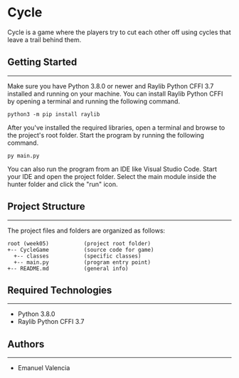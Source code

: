 # Cycle
Cycle is a game where the players try to cut each other off using cycles that leave a trail behind them.

## Getting Started
---
Make sure you have Python 3.8.0 or newer and Raylib Python CFFI 3.7 installed and running on your machine. You can install Raylib Python CFFI by opening a terminal and running the following command.
```
python3 -m pip install raylib
```
After you've installed the required libraries, open a terminal and browse to the project's root folder. Start the program by running the following command.
```
py main.py
```
You can also run the program from an IDE like Visual Studio Code. Start your IDE and open the 
project folder. Select the main module inside the hunter folder and click the "run" icon.

## Project Structure
---
The project files and folders are organized as follows:
```
root (week05)           (project root folder)
+-- CycleGame           (source code for game)
  +-- classes           (specific classes)
  +-- main.py           (program entry point)
+-- README.md           (general info)
```

## Required Technologies
---
* Python 3.8.0
* Raylib Python CFFI 3.7

## Authors
---
* Emanuel Valencia
